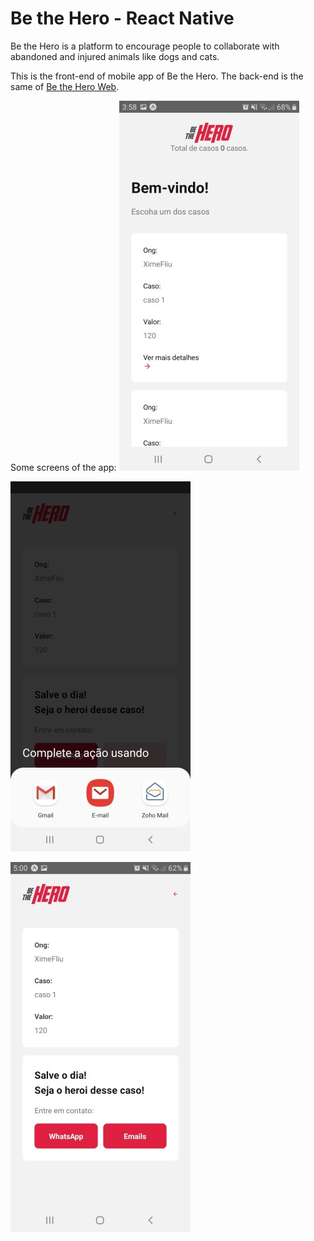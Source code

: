 # Be the Hero - React Native
Be the Hero is a platform to encourage people to collaborate with abandoned and injured animals like dogs and cats.

This is the front-end of mobile app of Be the Hero. The back-end is the same of [ Be the Hero Web](https://github.com/FlechitUp/be-the-hero).

Some screens of the app:
![Img-1](https://github.com/FlechitUp/be-the-hero-app/blob/master/screens/1.jpg)

![Img-2](https://github.com/FlechitUp/be-the-hero-app/blob/master/screens/2.jpg)

![Img-3](https://github.com/FlechitUp/be-the-hero-app/blob/master/screens/3.jpg)
